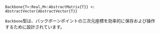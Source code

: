 ```
Backbone{T<:Real,M<:AbstractMatrix{T}} <: AbstractVector{AbstractVector{T}}
```

`Backbone`型は、バックボーンポイントの三次元座標を効率的に保存および操作するために設計されています。
